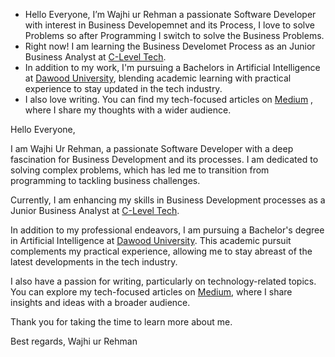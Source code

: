 - Hello Everyone, I’m Wajhi ur Rehman a passionate Software Developer with interest in Business Developemnet and its Process, I love to solve Problems so after Programming I switch to solve the Business Problems.
- Right now! I am learning the Business Develomet Process as an Junior Business Analyst at <a href="https://www.cleveltech.com/">C-Level Tech</a>.
- In addition to my work, I'm pursuing a Bachelors in Artificial Intelligence at <a href="https://duet.edu.pk/">Dawood University</a>, blending academic learning with practical experience to stay updated in the tech industry.
- I also love writing. You can find my tech-focused articles on <a href="https://medium.com/@mrwajhiqureshi">Medium</a> , where I share my thoughts with a wider audience.

Hello Everyone,

I am Wajhi Ur Rehman, a passionate Software Developer with a deep fascination for Business Development and its processes. I am dedicated to solving complex problems, which has led me to transition from programming to tackling business challenges.

Currently, I am enhancing my skills in Business Development processes as a Junior Business Analyst at <a href="https://www.cleveltech.com/">C-Level Tech</a>.

In addition to my professional endeavors, I am pursuing a Bachelor's degree in Artificial Intelligence at <a href="https://duet.edu.pk/">Dawood University</a>. This academic pursuit complements my practical experience, allowing me to stay abreast of the latest developments in the tech industry.

I also have a passion for writing, particularly on technology-related topics. You can explore my tech-focused articles on <a href="https://medium.com/@mrwajhiqureshi">Medium</a>, where I share insights and ideas with a broader audience.

Thank you for taking the time to learn more about me.

Best regards,
Wajhi ur Rehman


